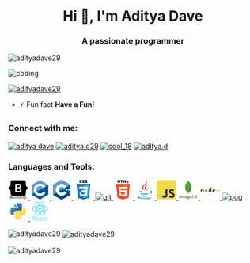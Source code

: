 <h1 align="center">Hi 👋, I'm Aditya Dave</h1>
<h3 align="center">A passionate programmer</h3>

<p align="centre"> <img src="https://komarev.com/ghpvc/?username=adityadave29&label=Profile%20views&color=0e75b6&style=flat" alt="adityadave29" /> </p>
<img align="centre" alt="coding" width="400" src="https://c.tenor.com/flflC6GFzO8AAAAd/sultan-alrefaei-programmer.gif">


<p align="left"> <a href="https://github.com/ryo-ma/github-profile-trophy"><img src="https://github-profile-trophy.vercel.app/?username=adityadave29" alt="adityadave29" /></a> </p>

- ⚡ Fun fact **Have a Fun!**

<h3 align="left">Connect with me:</h3>
<p align="left">
<a href="https://linkedin.com/in/aditya dave" target="blank"><img align="center" src="https://raw.githubusercontent.com/rahuldkjain/github-profile-readme-generator/master/src/images/icons/Social/linked-in-alt.svg" alt="aditya dave" height="30" width="40" /></a>
<a href="https://instagram.com/aditya.d29" target="blank"><img align="center" src="https://raw.githubusercontent.com/rahuldkjain/github-profile-readme-generator/master/src/images/icons/Social/instagram.svg" alt="aditya.d29" height="30" width="40" /></a>
<a href="https://www.codechef.com/users/cool_18" target="blank"><img align="center" src="https://cdn.jsdelivr.net/npm/simple-icons@3.1.0/icons/codechef.svg" alt="cool_18" height="30" width="40" /></a>
<a href="https://codeforces.com/profile/aditya.d" target="blank"><img align="center" src="https://raw.githubusercontent.com/rahuldkjain/github-profile-readme-generator/master/src/images/icons/Social/codeforces.svg" alt="aditya.d" height="30" width="40" /></a>
</p>

<h3 align="left">Languages and Tools:</h3>
<p align="left"> <a href="https://getbootstrap.com" target="_blank" rel="noreferrer"> <img src="https://raw.githubusercontent.com/devicons/devicon/master/icons/bootstrap/bootstrap-plain-wordmark.svg" alt="bootstrap" width="40" height="40"/> </a> <a href="https://www.cprogramming.com/" target="_blank" rel="noreferrer"> <img src="https://raw.githubusercontent.com/devicons/devicon/master/icons/c/c-original.svg" alt="c" width="40" height="40"/> </a> <a href="https://www.w3schools.com/cpp/" target="_blank" rel="noreferrer"> <img src="https://raw.githubusercontent.com/devicons/devicon/master/icons/cplusplus/cplusplus-original.svg" alt="cplusplus" width="40" height="40"/> </a> <a href="https://www.w3schools.com/css/" target="_blank" rel="noreferrer"> <img src="https://raw.githubusercontent.com/devicons/devicon/master/icons/css3/css3-original-wordmark.svg" alt="css3" width="40" height="40"/> </a> <a href="https://git-scm.com/" target="_blank" rel="noreferrer"> <img src="https://www.vectorlogo.zone/logos/git-scm/git-scm-icon.svg" alt="git" width="40" height="40"/> </a> <a href="https://www.w3.org/html/" target="_blank" rel="noreferrer"> <img src="https://raw.githubusercontent.com/devicons/devicon/master/icons/html5/html5-original-wordmark.svg" alt="html5" width="40" height="40"/> </a> <a href="https://www.java.com" target="_blank" rel="noreferrer"> <img src="https://raw.githubusercontent.com/devicons/devicon/master/icons/java/java-original.svg" alt="java" width="40" height="40"/> </a> <a href="https://developer.mozilla.org/en-US/docs/Web/JavaScript" target="_blank" rel="noreferrer"> <img src="https://raw.githubusercontent.com/devicons/devicon/master/icons/javascript/javascript-original.svg" alt="javascript" width="40" height="40"/> </a> <a href="https://www.mongodb.com/" target="_blank" rel="noreferrer"> <img src="https://raw.githubusercontent.com/devicons/devicon/master/icons/mongodb/mongodb-original-wordmark.svg" alt="mongodb" width="40" height="40"/> </a> <a href="https://nodejs.org" target="_blank" rel="noreferrer"> <img src="https://raw.githubusercontent.com/devicons/devicon/master/icons/nodejs/nodejs-original-wordmark.svg" alt="nodejs" width="40" height="40"/> </a> <a href="https://pugjs.org" target="_blank" rel="noreferrer"> <img src="https://cdn.worldvectorlogo.com/logos/pug.svg" alt="pug" width="40" height="40"/> </a> <a href="https://www.python.org" target="_blank" rel="noreferrer"> <img src="https://raw.githubusercontent.com/devicons/devicon/master/icons/python/python-original.svg" alt="python" width="40" height="40"/> </a> <a href="https://reactjs.org/" target="_blank" rel="noreferrer"> <img src="https://raw.githubusercontent.com/devicons/devicon/master/icons/react/react-original-wordmark.svg" alt="react" width="40" height="40"/> </a> </p>

<p><img align="left" src="https://github-readme-stats.vercel.app/api/top-langs?username=adityadave29&show_icons=true&locale=en&layout=compact" alt="adityadave29" /></p>

<p>&nbsp;<img align="center" src="https://github-readme-stats.vercel.app/api?username=adityadave29&show_icons=true&locale=en" alt="adityadave29" /></p>

<p><img align="center" src="https://github-readme-streak-stats.herokuapp.com/?user=adityadave29&" alt="adityadave29" /></p>

